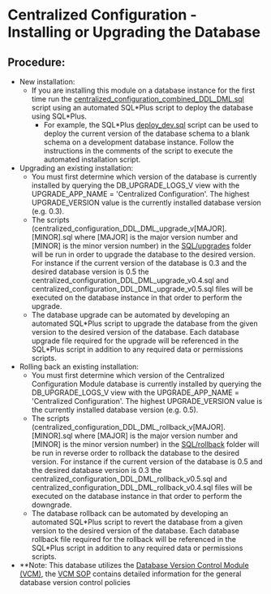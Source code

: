 # Centralized Configuration - Installing or Upgrading the Database

## Procedure:
- New installation:
  - If you are installing this module on a database instance for the first time run the [centralized_configuration_combined_DDL_DML.sql](../SQL/centralized_configuration_combined_DDL_DML.sql) script using an automated SQL\*Plus script to deploy the database using SQL\*Plus.
    - For example, the SQL\*Plus [deploy_dev.sql](../SQL/automated_deployments/deploy_dev.sql) script can be used to deploy the current version of the database schema to a blank schema on a development database instance.  Follow the instructions in the comments of the script to execute the automated installation script.
- Upgrading an existing installation:
  - You must first determine which version of the database is currently installed by querying the DB_UPGRADE_LOGS_V view with the UPGRADE_APP_NAME = 'Centralized Configuration'.  The highest UPGRADE_VERSION value is the currently installed database version (e.g. 0.3).  
  - The scripts (centralized_configuration_DDL_DML_upgrade_v[MAJOR].[MINOR].sql where [MAJOR] is the major version number and [MINOR] is the minor version number) in the [SQL/upgrades](../SQL/upgrades) folder will be run in order to upgrade the database to the desired version.  For instance if the current version of the database is 0.3 and the desired database version is 0.5 the centralized_configuration_DDL_DML_upgrade_v0.4.sql and centralized_configuration_DDL_DML_upgrade_v0.5.sql files will be executed on the database instance in that order to perform the upgrade.  
  - The database upgrade can be automated by developing an automated SQL\*Plus script to upgrade the database from the given version to the desired version of the database.  Each database upgrade file required for the upgrade will be referenced in the SQL\*Plus script in addition to any required data or permissions scripts.  
- Rolling back an existing installation:
  - You must first determine which version of the Centralized Configuration Module database is currently installed by querying the DB_UPGRADE_LOGS_V view with the UPGRADE_APP_NAME = 'Centralized Configuration'.  The highest UPGRADE_VERSION value is the currently installed database version (e.g. 0.5).  
  - The scripts (centralized_configuration_DDL_DML_rollback_v[MAJOR].[MINOR].sql where [MAJOR] is the major version number and [MINOR] is the minor version number) in the [SQL/rollback](../SQL/rollback) folder will be run in reverse order to rollback the database to the desired version.  For instance if the current version of the database is 0.5 and the desired database version is 0.3 the centralized_configuration_DDL_DML_rollback_v0.5.sql and centralized_configuration_DDL_DML_rollback_v0.4.sql files will be executed on the database instance in that order to perform the downgrade.  
  - The database rollback can be automated by developing an automated SQL\*Plus script to revert the database from a given version to the desired version of the database.  Each database rollback file required for the rollback will be referenced in the SQL\*Plus script in addition to any required data or permissions scripts.  
- **Note: This database utilizes the [Database Version Control Module (VCM)](https://github.com/noaa-pifsc/PIFSC-DBVersionControlModule), the [VCM SOP](https://github.com/noaa-pifsc/PIFSC-DBVersionControlModule/blob/master/docs/DB%20Version%20Control%20Module%20SOP.MD) contains detailed information for the general database version control policies
